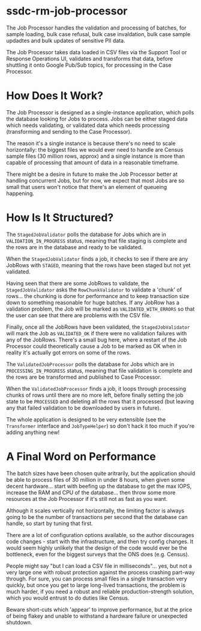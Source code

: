 # ssdc-rm-job-processor

The Job Processor handles the validation and processing of batches, for sample loading, bulk case refusal, bulk case invaldation, bulk case sample updadtes and bulk updates of sensitive PII data.

The Job Processor takes data loaded in CSV files via the Support Tool or Response Operations UI, validates and transforms that data, before shuttling it onto Google Pub/Sub topics, for processing in the Case Processor.

# How Does It Work?

The Job Processor is designed as a single-instance application, which polls the database looking for Jobs to process. Jobs can be either staged data which needs validating, or validated data which needs processing (transforming and sending to the Case Processor).

The reason it's a single instance is because there's no need to scale horizontally: the biggest files we would ever need to handle are Census sample files (30 million rows, approx)  and a single instance is more than capable of processing that amount of data in a reasonable timeframe.

There might be a desire in future to make the Job Processor better at handling concurrent Jobs, but for now, we expect that most Jobs are so small that users won't notice that there's an element of queueing happening.

# How Is It Structured?

The `StagedJobValidator` polls the database for Jobs which are in `VALIDATION_IN_PROGRESS` status, meaning that file staging is complete and the rows are in the database and ready to be validated.

When the `StagedJobValidator` finds a job, it checks to see if there are any JobRows with `STAGED`, meaning that the rows have been staged but not yet validated.

Having seen that there are some JobRows to validate, the `StagedJobValidator` asks the `RowChunkValidator` to validate a 'chunk' of rows... the chunking is done for performance and to keep transaction size down to something reasonable for huge batches. If any JobRow has a validation problem, the Job will be marked as `VALIDATED_WITH_ERRORS` so that the user can see that there are problems with the CSV file.

Finally, once all the JobRows have been validated, the `StagedJobValidator` will mark the Job as `VALIDATED_OK` if there were no validation failures with any of the JobRows. There's a small bug here, where a restart of the Job Processor could theoretically cause a Job to be marked as OK when in reality it's actually got errors on some of the rows.

The `ValidatedJobProcessor` polls the database for Jobs which are in `PROCESSING_IN_PROGRESS` status, meaning that file validation is complete and the rows are be transformed and published to Case Processor.

When the `ValidatedJobProcessor` finds a job, it loops through processing chunks of rows until there are no more left, before finally setting the job state to be `PROCESSED` and deleting all the rows that it processed (but leaving any that failed validation to be downloaded by users in future).

The whole application is designed to be very extensible (see the `Transformer` interface and `JobTypeHelper`) so don't hack it too much if you're adding anything new!

# A Final Word on Performance

The batch sizes have been chosen quite aritrarily, but the application should be able to process files of 30 million in under 8 hours, when given some decent hardware... start with beefing up the database to get the max IOPS, increase the RAM and CPU of the database... then throw some more resources at the Job Processor if it's still not as fast as you want.

Although it scales vertically not horizontally, the limiting factor is always going to be the number of transactions per second that the database can handle, so start by tuning that first.

There are a lot of configuration options available, so the author discourages code changes - start with the infrastructure, and then try config changes. It would seem highly unlikely that the design of the code would ever be the bottleneck, even for the biggest surveys that the ONS does (e.g. Census).

People might say "but I can load a CSV file in milliseconds"... yes, but not a very large one with robust protection against the process crashing part-way through. For sure, you can process small files in a single transaction very quickly, but once you get to large long-lived transactions, the problem is much harder, if you need a robust and reliable production-strength solution, which you would entrust to do duties like Census.

Beware short-cuts which 'appear' to improve performance, but at the price of being flakey and unable to withstand a hardware failure or unexpected shutdown.